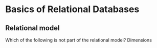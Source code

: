 
# Basics of Relational Databases

## Relational model

Which of the following is not part of the relational model? Dimensions
